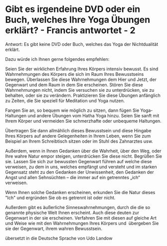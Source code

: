 # Gibt es irgendeine DVD oder ein Buch, welches Ihre Yoga Übungen erklärt? - Francis antwortet - 2



Antwort: Es gibt keine DVD oder Buch, welches das Yoga der Nichtdualit&auml;t erkl&auml;rt.   

Dazu w&uuml;rde ich Ihnen gerne folgendes empfehlen:   

Seien Sie der wirklichen Erfahrung Ihres K&ouml;rpers intensiv bewusst. Es sind Wahrnehmungen des K&ouml;rpers die sich im Raum Ihres Bewusstseins bewegen. &Uuml;berlassen Sie diese Wahrnehmungen dem Hier und Jetzt, der Gegenwart und dem Raum in dem Sie erscheinen. St&ouml;ren Sie diese Wahrnehmungen nicht, indem Sie versuchen sie zu unterdr&uuml;cken, sie zu behalten, oder sie zu ver&auml;ndern. Praktizieren Sie diese &Uuml;bungen anf&auml;nglich zu Zeiten, die Sie speziell f&uuml;r Meditation und Yoga nutzen.  

Fangen Sie an, so bequem wie m&ouml;glich zu sitzen, dann f&uuml;gen Sie Yoga-Haltungen und andere &Uuml;bungen vom Hatha Yoga hinzu. Seien Sie sanft mit Ihrem K&ouml;rper und vermeiden Sie schmerzhafte oder unbequeme Haltungen.  

&Uuml;bertragen Sie dann allm&auml;hlich dieses Bewusstsein und diese Hingabe Ihres K&ouml;rpers auf andere Gelegenheiten in Ihrem Leben, wenn Sie zum Beispiel an Ihrem Schreibtisch sitzen oder im Stuhl des Zahnarztes usw.   

Au&szlig;erdem, wenn in Ihnen Gedanken &uuml;ber die Wahrheit, &uuml;ber den Weg, oder Ihre wahre Natur empor steigen, unterdr&uuml;cken Sie diese nicht. Begr&uuml;&szlig;en Sie sie. Lassen Sie sich zur bewussten Gegenwart f&uuml;hren auf welche diese verweisen, zu dem in uns, welches empf&auml;ngt und versteht und im starken Gegensatz steht zu den Gedanken der Unwissenheit, den Gedanken der Angst und allen Sehns&uuml;chten &ndash; die immer auf ein getrenntes &bdquo;ich&ldquo; verweisen.  

Wenn Ihnen solche Gedanken erscheinen, erkunden Sie die Natur dieses &quot;Ich&quot; und ergr&uuml;nden Sie ob es getrennt ist oder nicht.  

Au&szlig;erdem gibt es &auml;u&szlig;erliche Sinneswahrnehmungen, durch die die so genannte physische Welt Ihnen erscheint. Auch diese deuten zur Gegenwart in der sie erscheinen. Verfahren Sie mit diesen auf gleiche Art und Weise wie mit den Wahrnehmungen Ihres K&ouml;rpers und&nbsp; &uuml;bergeben Sie sie der Gegenwart, ihrem wahren Bewusstsein.  







&uuml;bersetzt in die Deutsche Sprache von Udo Landow






